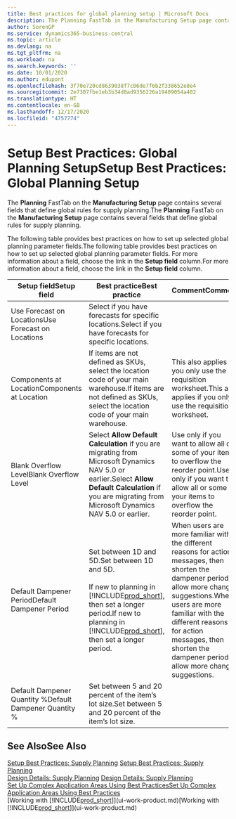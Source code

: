 ```yaml
---
title: Best practices for global planning setup | Microsoft Docs
description: The Planning FastTab in the Manufacturing Setup page contains several fields that define global rules for supply planning.
author: SorenGP
ms.service: dynamics365-business-central
ms.topic: article
ms.devlang: na
ms.tgt_pltfrm: na
ms.workload: na
ms.search.keywords: ''
ms.date: 10/01/2020
ms.author: edupont
ms.openlocfilehash: 3f70e720cd8639038f7c06de7f6b2f338652e8e4
ms.sourcegitcommit: 2e7307fbe1eb3b34d0ad9356226a19409054a402
ms.translationtype: HT
ms.contentlocale: en-GB
ms.lasthandoff: 12/17/2020
ms.locfileid: "4757774"
---
```

# <a name="setup-best-practices-global-planning-setup"></a><span data-ttu-id="26ae7-103">Setup Best Practices: Global Planning Setup</span><span class="sxs-lookup"><span data-stu-id="26ae7-103">Setup Best Practices: Global Planning Setup</span></span>
<span data-ttu-id="26ae7-104">The **Planning** FastTab on the **Manufacturing Setup** page contains several fields that define global rules for supply planning.</span><span class="sxs-lookup"><span data-stu-id="26ae7-104">The **Planning** FastTab on the **Manufacturing Setup** page contains several fields that define global rules for supply planning.</span></span>  

 <span data-ttu-id="26ae7-105">The following table provides best practices on how to set up selected global planning parameter fields.</span><span class="sxs-lookup"><span data-stu-id="26ae7-105">The following table provides best practices on how to set up selected global planning parameter fields.</span></span> <span data-ttu-id="26ae7-106">For more information about a field, choose the link in the **Setup field** column.</span><span class="sxs-lookup"><span data-stu-id="26ae7-106">For more information about a field, choose the link in the **Setup field** column.</span></span>  

|<span data-ttu-id="26ae7-107">Setup field</span><span class="sxs-lookup"><span data-stu-id="26ae7-107">Setup field</span></span>|<span data-ttu-id="26ae7-108">Best practice</span><span class="sxs-lookup"><span data-stu-id="26ae7-108">Best practice</span></span>|<span data-ttu-id="26ae7-109">Comment</span><span class="sxs-lookup"><span data-stu-id="26ae7-109">Comment</span></span>|  
|-----------------|-------------------|-------------|  
|<span data-ttu-id="26ae7-110">Use Forecast on Locations</span><span class="sxs-lookup"><span data-stu-id="26ae7-110">Use Forecast on Locations</span></span>|<span data-ttu-id="26ae7-111">Select if you have forecasts for specific locations.</span><span class="sxs-lookup"><span data-stu-id="26ae7-111">Select if you have forecasts for specific locations.</span></span>||  
|<span data-ttu-id="26ae7-112">Components at Location</span><span class="sxs-lookup"><span data-stu-id="26ae7-112">Components at Location</span></span>|<span data-ttu-id="26ae7-113">If items are not defined as SKUs, select the location code of your main warehouse.</span><span class="sxs-lookup"><span data-stu-id="26ae7-113">If items are not defined as SKUs, select the location code of your main warehouse.</span></span>|<span data-ttu-id="26ae7-114">This also applies if you only use the requisition worksheet.</span><span class="sxs-lookup"><span data-stu-id="26ae7-114">This also applies if you only use the requisition worksheet.</span></span>|  
|<span data-ttu-id="26ae7-115">Blank Overflow Level</span><span class="sxs-lookup"><span data-stu-id="26ae7-115">Blank Overflow Level</span></span>|<span data-ttu-id="26ae7-116">Select **Allow Default Calculation** if you are migrating from Microsoft Dynamics NAV 5.0 or earlier.</span><span class="sxs-lookup"><span data-stu-id="26ae7-116">Select **Allow Default Calculation** if you are migrating from Microsoft Dynamics NAV 5.0 or earlier.</span></span>|<span data-ttu-id="26ae7-117">Use only if you want to allow all or some of your items to overflow the reorder point.</span><span class="sxs-lookup"><span data-stu-id="26ae7-117">Use only if you want to allow all or some of your items to overflow the reorder point.</span></span>|  
|<span data-ttu-id="26ae7-118">Default Dampener Period</span><span class="sxs-lookup"><span data-stu-id="26ae7-118">Default Dampener Period</span></span>|<span data-ttu-id="26ae7-119">Set between 1D and 5D.</span><span class="sxs-lookup"><span data-stu-id="26ae7-119">Set between 1D and 5D.</span></span><br /><br /> <span data-ttu-id="26ae7-120">If new to planning in [!INCLUDE[prod_short](includes/prod_short.md)], then set a longer period.</span><span class="sxs-lookup"><span data-stu-id="26ae7-120">If new to planning in [!INCLUDE[prod_short](includes/prod_short.md)], then set a longer period.</span></span>|<span data-ttu-id="26ae7-121">When users are more familiar with the different reasons for action messages, then shorten the dampener period to allow more change suggestions.</span><span class="sxs-lookup"><span data-stu-id="26ae7-121">When users are more familiar with the different reasons for action messages, then shorten the dampener period to allow more change suggestions.</span></span>|  
|<span data-ttu-id="26ae7-122">Default Dampener Quantity %</span><span class="sxs-lookup"><span data-stu-id="26ae7-122">Default Dampener Quantity %</span></span>|<span data-ttu-id="26ae7-123">Set between 5 and 20 percent of the item’s lot size.</span><span class="sxs-lookup"><span data-stu-id="26ae7-123">Set between 5 and 20 percent of the item’s lot size.</span></span>||  

## <a name="see-also"></a><span data-ttu-id="26ae7-124">See Also</span><span class="sxs-lookup"><span data-stu-id="26ae7-124">See Also</span></span>  
 <span data-ttu-id="26ae7-125">[Setup Best Practices: Supply Planning](setup-best-practices-supply-planning.md) </span><span class="sxs-lookup"><span data-stu-id="26ae7-125">[Setup Best Practices: Supply Planning](setup-best-practices-supply-planning.md) </span></span>  
 <span data-ttu-id="26ae7-126">[Design Details: Supply Planning](design-details-supply-planning.md) </span><span class="sxs-lookup"><span data-stu-id="26ae7-126">[Design Details: Supply Planning](design-details-supply-planning.md) </span></span>  
 [<span data-ttu-id="26ae7-127">Set Up Complex Application Areas Using Best Practices</span><span class="sxs-lookup"><span data-stu-id="26ae7-127">Set Up Complex Application Areas Using Best Practices</span></span>](set-up-complex-application-areas-using-best-practices.md)  
 <span data-ttu-id="26ae7-128">[Working with [!INCLUDE[prod_short](includes/prod_short.md)]](ui-work-product.md)</span><span class="sxs-lookup"><span data-stu-id="26ae7-128">[Working with [!INCLUDE[prod_short](includes/prod_short.md)]](ui-work-product.md)</span></span>
